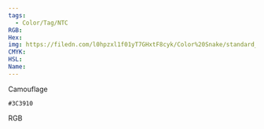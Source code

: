 ```yaml
---
tags:
  - Color/Tag/NTC
RGB:
Hex:
img: https://filedn.com/l0hpzxl1f01yT7GHxtF8cyk/Color%20Snake/standard_csv_to_svg//3C3910.svg
CMYK:
HSL:
Name:
---
```

Camouflage
```palette
#3C3910
```
RGB
